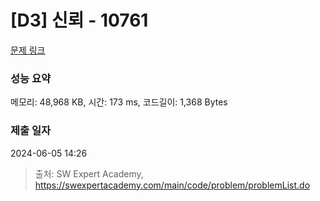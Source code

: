 # [D3] 신뢰 - 10761 

[문제 링크](https://swexpertacademy.com/main/code/problem/problemDetail.do?contestProbId=AXSVc1TqEAYDFAQT) 

### 성능 요약

메모리: 48,968 KB, 시간: 173 ms, 코드길이: 1,368 Bytes

### 제출 일자

2024-06-05 14:26



> 출처: SW Expert Academy, https://swexpertacademy.com/main/code/problem/problemList.do